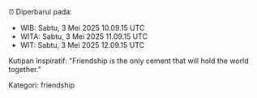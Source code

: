 ⏰ Diperbarui pada:
- WIB: Sabtu, 3 Mei 2025 10.09.15 UTC
- WITA: Sabtu, 3 Mei 2025 11.09.15 UTC
- WIT: Sabtu, 3 Mei 2025 12.09.15 UTC

Kutipan Inspiratif:
"Friendship is the only cement that will hold the world together."


Kategori: friendship

